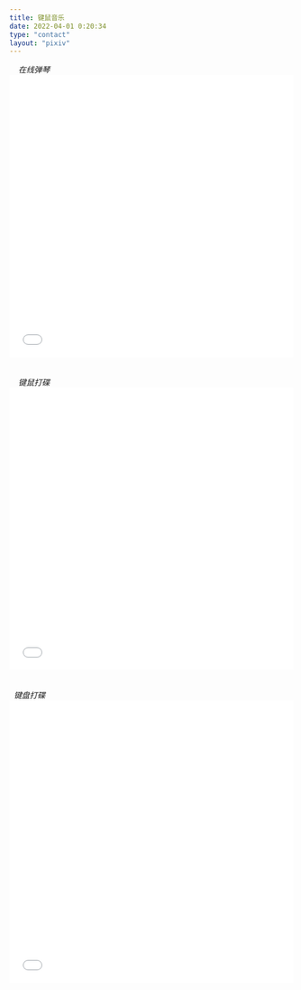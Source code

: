 ```yaml
---
title: 键鼠音乐
date: 2022-04-01 0:20:34
type: "contact"
layout: "pixiv"
---
```

<div class="tag-title center-align"><i class="fas fa-keyboard">&nbsp;&nbsp;<i class="fas fa-mouse-pointer">&nbsp;&nbsp;在线弹琴</div>
<iframe src="//typatone.com" frameborder="0" style="width:100%;height:500px;margin:0;"></iframe>
<br><br><br>

<div class="tag-title center-align"><i class="fas fa-keyboard">&nbsp;&nbsp;<i class="fas fa-mouse-pointer"></i>&nbsp;&nbsp;键鼠打碟</div>
<iframe src="//aidn.jp/mikutap" frameborder="0" style="width:100%;height:500px;margin:0;"></iframe>
<br><br><br>

<div class="tag-title center-align"><i class="fas fa-keyboard"></i>&nbsp;&nbsp;键盘打碟</div>
<iframe src="//patatap.com/" frameborder="0" style="width:100%;height:500px;margin:0;"></iframe>
<br><br><br>


